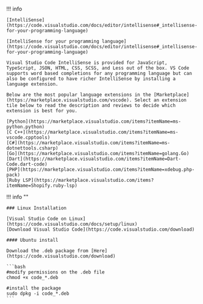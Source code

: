 !!! info 

    [IntelliSense](https://code.visualstudio.com/docs/editor/intellisense#_intellisense-for-your-programming-language)

    [IntelliSense for your programming language](https://code.visualstudio.com/docs/editor/intellisense#_intellisense-for-your-programming-language)

    Visual Studio Code IntelliSense is provided for JavaScript, TypeScript, JSON, HTML, CSS, SCSS, and Less out of the box. VS Code supports word based completions for any programming language but can also be configured to have richer IntelliSense by installing a language extension.

    Below are the most popular language extensions in the [Marketplace](https://marketplace.visualstudio.com/vscode). Select an extension tile below to read the description and reviews to decide which extension is best for you.

    [Python](https://marketplace.visualstudio.com/items?itemName=ms-python.python)
    [C C++](https://marketplace.visualstudio.com/items?itemName=ms-vscode.cpptools)
    [C#](https://marketplace.visualstudio.com/items?itemName=ms-dotnettools.csharp)
    [Go](https://marketplace.visualstudio.com/items?itemName=golang.Go)
    [Dart](https://marketplace.visualstudio.com/items?itemName=Dart-Code.dart-code)
    [PHP](https://marketplace.visualstudio.com/items?itemName=xdebug.php-pack)
    [Ruby LSP](https://marketplace.visualstudio.com/items?itemName=Shopify.ruby-lsp)


!!! info ""

    ### Linux Installation

    [Visual Studio Code on Linux](https://code.visualstudio.com/docs/setup/linux)
    [Download Visual Studio Code](https://code.visualstudio.com/download)

    #### Ubuntu install

    Download the .deb package from [Here](https://code.visualstudio.com/download)

    ```bash
    #modify permissions on the .deb file
    chmod +x code_*.deb

    #install the package
    sudo dpkg -i code_*.deb
    ```





